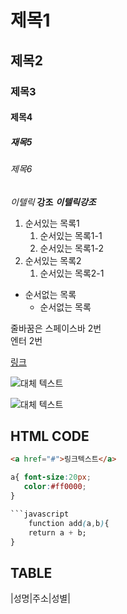 # 제목1
## 제목2
### 제목3
#### 제목4
##### 재목5
###### 제목6

*이텔릭*
**강조**
***이텔릭강조***

1. 순서있는 목록1
	1. 순서있는 목록1-1
	1. 순서있는 목록1-2
1. 순서있는 목록2
	1. 순서있는 목록2-1
- 순서없는 목록
	- 순서없는 목록


줄바꿈은 스페이스바 2번  
엔터 2번

[링크](https://leekeunae.github.io/grid/ex01.html)  


![대체 텍스트](https://leekeunae.github.io/grid/images/ico-face.png)  


![대체 텍스트](https://leekeunae.github.io/grid/images/ico-face.png)  
[](https://leekeunae.github.io/grid/ex08.html)  

## HTML CODE
```html
<a href="#">링크텍스트</a>
```
```css
a{ font-size:20px;
   color:#ff0000;
}

```javascript
	function add(a,b){
	return a + b;
}
```


## TABLE
|성명|주소|성별|



